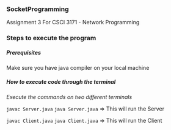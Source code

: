 ### SocketProgramming

Assignment 3 For CSCI 3171 - Network Programming


### Steps to execute the program 

##### Prerequisites
Make sure you have java compiler on your local machine

##### How to execute code through the terminal

*Execute the commands on two different terminals*

`javac Server.java`
`java Server.java` => This will run the Server


`javac Client.java`
`java Client.java` => This will run the Client
